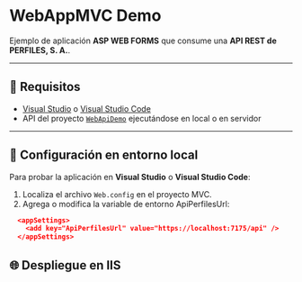 # WebAppMVC Demo

Ejemplo de aplicación **ASP WEB FORMS** que consume una **API REST de PERFILES, S. A.**.

---

## 🚀 Requisitos
- [Visual Studio](https://visualstudio.microsoft.com/) o [Visual Studio Code](https://code.visualstudio.com/)  
- API del proyecto [`WebApiDemo`](https://github.com/Tipazo/WebApiDemo.git) ejecutándose en local o en servidor  

---

## 🔧 Configuración en entorno local
Para probar la aplicación en **Visual Studio** o **Visual Studio Code**:

1. Localiza el archivo `Web.config` en el proyecto MVC.
2. Agrega o modifica la variable de entorno ApiPerfilesUrl:

```json
  <appSettings>
    <add key="ApiPerfilesUrl" value="https://localhost:7175/api" />
  </appSettings>
```

## 🌐 Despliegue en IIS